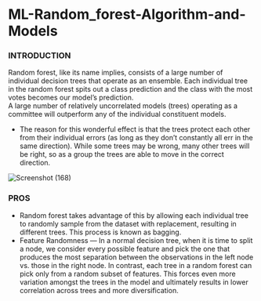 # ML-Random_forest-Algorithm-and-Models
### INTRODUCTION
Random forest, like its name implies, consists of a large number of individual decision trees that operate as an ensemble. Each individual tree in the random forest spits out a class prediction and the class with the most votes becomes our model’s prediction.\
A large number of relatively uncorrelated models (trees) operating as a committee will outperform any of the individual constituent models.
- The reason for this wonderful effect is that the trees protect each other from their individual errors (as long as they don’t constantly all err in the same direction). While some trees may be wrong, many other trees will be right, so as a group the trees are able to move in the correct direction.

![Screenshot (168)](https://user-images.githubusercontent.com/72094895/125035970-153b3600-e0b0-11eb-8996-1d8917b50a02.png)

### PROS
- Random forest takes advantage of this by allowing each individual tree to randomly sample from the dataset with replacement, resulting in different trees. This process is known as bagging.
- Feature Randomness — In a normal decision tree, when it is time to split a node, we consider every possible feature and pick the one that produces the most separation between the observations in the left node vs. those in the right node. In contrast, each tree in a random forest can pick only from a random subset of features. This forces even more variation amongst the trees in the model and ultimately results in lower correlation across trees and more diversification.
